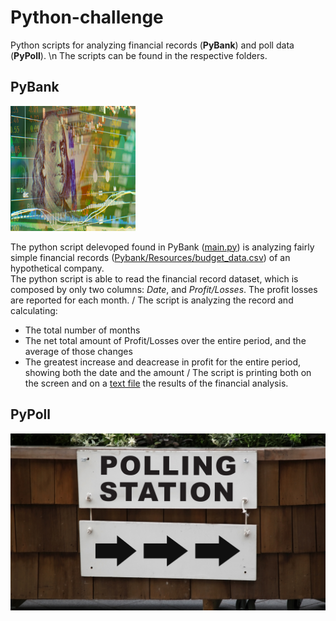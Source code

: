 # Python-challenge
Python scripts for analyzing financial records (**PyBank**) and poll data (**PyPoll**). \n
The scripts can be found in the respective folders. 

## PyBank
<img src="./Images/revenue-per-lead.png" width="200" height="200" />

The python script delevoped found in PyBank ([main.py](./PyBank/main.py)) is analyzing fairly simple financial records ([Pybank/Resources/budget_data.csv](Pybank/Resources/budget_data.csv)) of an hypothetical company. \
The python script is able to read the financial record dataset, which is composed by only two columns: *Date*, and *Profit/Losses*. The profit losses are reported for each month. /
The script is analyzing the record and calculating:
* The total number of months
* The net total amount of Profit/Losses over the entire period, and the average of those changes
* The greatest increase and deacrease in profit for the entire period, showing both the date and the amount
/
The script is printing both on the screen and on a [text file](./PyBank/Output/financial_analysis.txt) the results of the financial analysis.

## PyPoll
![Vote Counting](Images/Vote_counting.png )
